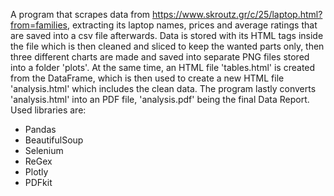 A program that scrapes data from https://www.skroutz.gr/c/25/laptop.html?from=families, extracting its laptop names,
prices and average ratings that are saved into a csv file afterwards. Data is stored with its HTML tags inside the file
which is then cleaned and sliced to keep the wanted parts only, then three different charts are made and saved into 
separate PNG files stored into a folder 'plots'. At the same time, an HTML file 'tables.html' is created from the
DataFrame, which is then used to create a new HTML file 'analysis.html' which includes the clean data. The program lastly
converts 'analysis.html' into an PDF file, 'analysis.pdf' being the final Data Report. Used libraries are:
- Pandas
- BeautifulSoup
- Selenium
- ReGex
- Plotly
- PDFkit